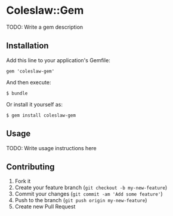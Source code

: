 # Coleslaw::Gem

TODO: Write a gem description

## Installation

Add this line to your application's Gemfile:

    gem 'coleslaw-gem'

And then execute:

    $ bundle

Or install it yourself as:

    $ gem install coleslaw-gem

## Usage

TODO: Write usage instructions here

## Contributing

1. Fork it
2. Create your feature branch (`git checkout -b my-new-feature`)
3. Commit your changes (`git commit -am 'Add some feature'`)
4. Push to the branch (`git push origin my-new-feature`)
5. Create new Pull Request
